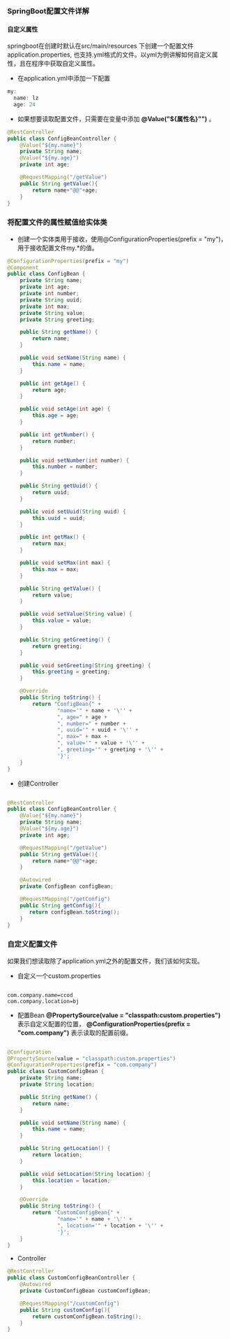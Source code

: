 ### SpringBoot配置文件详解
#### 自定义属性
  springboot在创建时默认在src/main/resources 下创建一个配置文件application.properties,
也支持.yml格式的文件。以yml为例讲解如何自定义属性，且在程序中获取自定义属性。
   - 在application.yml中添加一下配置
```java
my:
  name: lz
  age: 24

```
   - 如果想要读取配置文件，只需要在变量中添加 **@Value("${属性名}"")** 。

```java
@RestController
public class ConfigBeanController {
    @Value("${my.name}")
    private String name;
    @Value("${my.age}")
    private int age;

    @RequestMapping("/getValue")
    public String getValue(){
        return name+"@@"+age;
    }
}

```
### 将配置文件的属性赋值给实体类
   - 创建一个实体类用于接收，使用@ConfigurationProperties(prefix = "my")，用于接收配置文件my.*的值。
```java
@ConfigurationProperties(prefix = "my")
@Component
public class ConfigBean {
    private String name;
    private int age;
    private int number;
    private String uuid;
    private int max;
    private String value;
    private String greeting;

    public String getName() {
        return name;
    }

    public void setName(String name) {
        this.name = name;
    }

    public int getAge() {
        return age;
    }

    public void setAge(int age) {
        this.age = age;
    }

    public int getNumber() {
        return number;
    }

    public void setNumber(int number) {
        this.number = number;
    }

    public String getUuid() {
        return uuid;
    }

    public void setUuid(String uuid) {
        this.uuid = uuid;
    }

    public int getMax() {
        return max;
    }

    public void setMax(int max) {
        this.max = max;
    }

    public String getValue() {
        return value;
    }

    public void setValue(String value) {
        this.value = value;
    }

    public String getGreeting() {
        return greeting;
    }

    public void setGreeting(String greeting) {
        this.greeting = greeting;
    }

    @Override
    public String toString() {
        return "ConfigBean{" +
                "name='" + name + '\'' +
                ", age=" + age +
                ", number=" + number +
                ", uuid='" + uuid + '\'' +
                ", max=" + max +
                ", value='" + value + '\'' +
                ", greeting='" + greeting + '\'' +
                '}';
    }
}

```
   - 创建Controller
```java

@RestController
public class ConfigBeanController {
    @Value("${my.name}")
    private String name;
    @Value("${my.age}")
    private int age;

    @RequestMapping("/getValue")
    public String getValue(){
        return name+"@@"+age;
    }

    @Autowired
    private ConfigBean configBean;

    @RequestMapping("/getConfig")
    public String getConfig(){
       return configBean.toString();
    }
}
```
### 自定义配置文件

  如果我们想读取除了application.yml之外的配置文件，我们该如何实现。  
   
   - 自定义一个custom.properties
```properties

com.company.name=ccod
com.company.location=bj

```
   - 配置Bean
   **@PropertySource(value = "classpath:custom.properties")** 表示自定义配置的位置， **@ConfigurationProperties(prefix = "com.company")**
   表示读取的配置前缀。
   
```java

@Configuration
@PropertySource(value = "classpath:custom.properties")
@ConfigurationProperties(prefix = "com.company")
public class CustomConfigBean {
    private String name;
    private String location;

    public String getName() {
        return name;
    }

    public void setName(String name) {
        this.name = name;
    }

    public String getLocation() {
        return location;
    }

    public void setLocation(String location) {
        this.location = location;
    }

    @Override
    public String toString() {
        return "CustomConfigBean{" +
                "name='" + name + '\'' +
                ", location='" + location + '\'' +
                '}';
    }
}

```
   - Controller
```java
@RestController
public class CustomConfigBeanController {
    @Autowired
    private CustomConfigBean customConfigBean;

    @RequestMapping("/customConfig")
    public String customConfig(){
        return customConfigBean.toString();
    }
}
```
    